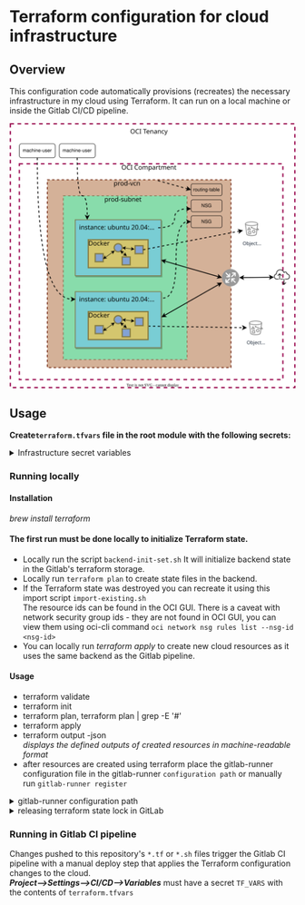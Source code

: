 # Terraform configuration for cloud infrastructure

## Overview

This configuration code automatically provisions (recreates) the necessary infrastructure in my cloud using Terraform. It can run on
a local machine or inside the Gitlab CI/CD pipeline.

![Diagram of the current cloud infrastructure](./Diagram.drawio.svg "Diagram of the current limited free tier cloud infrastructure")

## Usage

**Create`terraform.tfvars` file in the root module with the following secrets:**
<details>
  <summary>
    Infrastructure secret variables
  </summary>


The authentication block can be generated from:  
Dashboard --> User --> API keys --> Add API key
--> [Configuration file](https://docs.oracle.com/en-us/iaas/Content/API/Concepts/sdkconfig.htm)

/* --------- authentication --------- */

`user`         
`fingerprint`  
`tenancy`  
`region`  
`key_file`  is the `KEY_FILE` secret variable

/* ----------- compartment ---------- */

`compartment_id` # Dashboard --> Identity --> Compartments --> Compartment details

/* ----------- environment ---------- */

`env_prefix` # prod / dev / test

/* --------------- vcn -------------- */

`vcn_cidr_block`  
`subnet_cidr_block`  
`internet_gateway_enabled` # true / false

/* ------- webserver instance ------- */

`instance_shape` # [instance shapes](https://docs.oracle.com/en-us/iaas/Content/Compute/References/computeshapes.htm)  
`image_operating_system` # [images](https://docs.oracle.com/en-us/iaas/images/)  
`image_operating_system_version`  
`public_key_path` # ssh-keygen -t rsa -m PEM  
`web_server_private_ip` # from the `subnet_cidr_block`  
`myip` # ip address allowed to ssh  
`allow_ssh_from_anywhere` # true / false

</details>

### Running locally

#### Installation

*brew install terraform*

#### The first run must be done locally to initialize Terraform state.

- Locally run the script `backend-init-set.sh` It will initialize backend state in the Gitlab's terraform storage.
- Locally run `terraform plan` to create state files in the backend.
- If the Terraform state was destroyed you can recreate it using this import script `import-existing.sh`  
  The resource ids can be found in the OCI GUI. There is a caveat with network security group ids - they are not found
  in OCI GUI, you can view them using oci-cli command `oci network nsg rules list --nsg-id <nsg-id>`
- You can locally run *terraform apply* to create new cloud resources as it uses the same backend as the Gitlab
  pipeline.

#### Usage

- terraform validate
- terraform init
- terraform plan, terraform plan | grep -E '#'
- terraform apply
- terraform output -json  
  _displays the defined outputs of created resources in machine-readable format_
- after resources are created using terraform place the gitlab-runner configuration file in the gitlab-runner `configuration path` or manually run `gitlab-runner register`
<details><summary>
gitlab-runner configuration path
</summary><pre><code>
scp -o StrictHostKeyChecking=no -i ${WS_KEY} ./gitlab-runner/config.toml ubuntu@gitlab-runner-ip:~
ssh -o StrictHostKeyChecking=no -i ${WS_KEY} ubuntu@gitlab-runner-ip "sudo mv ~/config.toml /etc/gitlab-runner/; 
sudo gitlab-runner restart;"
</code></pre>
</details>
<details><summary>releasing terraform state lock in GitLab</summary><pre><code>curl -X DELETE --header "PRIVATE-TOKEN: ${my-token}" https://gitlab.com/api/v4/projects/${project-id}/terraform/state/oci-infrastructure/lock
</code></pre></details>

### Running in Gitlab CI pipeline

Changes pushed to this repository's `*.tf` or `*.sh` files trigger the Gitlab CI pipeline with a manual deploy step that
applies the Terraform configuration changes to the cloud.  
***Project—>Settings—>CI/CD—>Variables*** must have a secret `TF_VARS` with the contents of `terraform.tfvars`